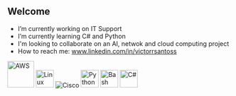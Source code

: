 ## Welcome

- I’m currently working on IT Support
- I’m currently learning C# and Python
- I'm looking to collaborate on an AI, netwok and cloud computing project
- How to reach me: www.linkedin.com/in/victorrsantoss


<p align="left">
  <!-- AWS -->
  <img src="https://a0.awsstatic.com/libra-css/images/logos/aws_logo_smile_1200x630.png" alt="AWS" width="60"/>



  <!-- Linux -->
  <img src="https://cdn.jsdelivr.net/gh/devicons/devicon/icons/linux/linux-original.svg" alt="Linux" width="40"/>

  <!-- Cisco (alternativa com texto caso ícone falhe) -->
  <img src="https://img.shields.io/badge/Cisco-1BA0D7?style=for-the-badge&logo=cisco&logoColor=white" alt="Cisco"/>


  <!-- Python -->
  <img src="https://cdn.jsdelivr.net/gh/devicons/devicon/icons/python/python-original.svg" alt="Python" width="40"/>

  <!-- Bash -->
  <img src="https://cdn.jsdelivr.net/gh/devicons/devicon/icons/bash/bash-original.svg" alt="Bash" width="40"/>

  <!-- C# -->
  <img src="https://cdn.jsdelivr.net/gh/devicons/devicon/icons/csharp/csharp-original.svg" alt="C#" width="40"/>
</p>

